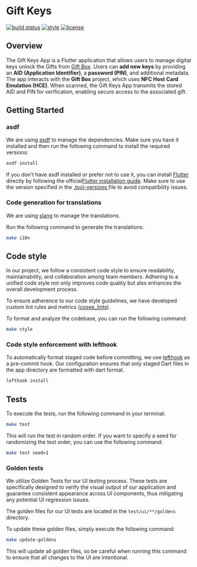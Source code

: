 # Gift Keys

[![build status](https://github.com/ngoc-quoc-huynh/gift/actions/workflows/gift_keys.yaml/badge.svg?branch=main)](https://github.com/ngoc-quoc-huynh/gift/actions/workflows/gift_keys.yaml?query=branch%3Amain)
[![style](https://img.shields.io/badge/style-cosee__lints-brightgreen)](https://pub.dev/packages/cosee_lints)
[![license](https://img.shields.io/github/license/ngoc-quoc-huynh/gift)](https://raw.githubusercontent.com/ngoc-quoc-huynh/gift/refs/heads/main/LICENSE)

## Overview

The Gift Keys App is a Flutter application that allows users to manage digital keys unlock the Gifts
from [Gift Box](../gift_box). Users can **add new keys** by providing an **AID (Application
Identifier)**, a **password (PIN)**, and additional metadata. The app interacts with the
**Gift Box** project, which uses **NFC Host Card Emulation (HCE)**. When scanned, the Gift Keys App
transmits the stored AID and PIN for verification, enabling secure access to the associated gift.

## Getting Started

### asdf

We are using [asdf](https://asdf-vm.com/) to manage the dependencies. Make sure you have it
installed and then run the following command to install the required versions:

```bash
asdf install
```

If you don't have asdf installed or prefer not to use it, you can
install [Flutter](https://docs.flutter.dev/) directly by following the
official[Flutter installation guide](https://docs.flutter.dev/get-started/install). Make sure to use
the version specified in the [.tool-versions ](../.tool-versions) file to avoid compatibility
issues.

### Code generation for translations

We are using [slang](https://pub.dev/packages/slang) to manage the translations.

Run the following command to generate the translations:

```bash
make i18n
```

## Code style

In our project, we follow a consistent code style to ensure readability, maintainability, and
collaboration among team members. Adhering to a unified code style not only improves code quality
but also enhances the overall development process.

To ensure adherence to our code style guidelines, we have developed custom lint rules and
metrics ([cosee_lints](https://pub.dev/packages/cosee_lints)).

To format and analyze the codebase, you can run the following command:

```sh
make style
```

### Code style enforcement with lefthook

To automatically format staged code before committing, we
use [lefthook](https://github.com/evilmartians/lefthook) as a pre-commit hook.
Our configuration ensures that only staged Dart files in the app directory are formatted with dart
format.

```sh
lefthook install
```

## Tests

To execute the tests, run the following command in your terminal:

```sh
make test
```

This will run the test in random order.
If you want to specify a seed for randomizing the test order, you can use the following command:

```sh
make test seed=1
```

### Golden tests

We utilize Golden Tests for our UI testing process. These tests are specifically designed to verify
the visual output of our application and guarantee consistent appearance across UI components, thus
mitigating any potential UI regression issues.

The golden files for our UI tests are located in the `test/ui/**/goldens` directory.

To update these golden files, simply execute the following command:

```sh
make update-goldens
```

This will update all golden files, so be careful when running this command to ensure that all
changes to the UI are intentional.
